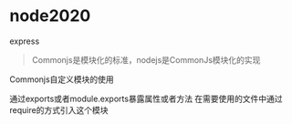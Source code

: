 # node2020
express


> Commonjs是模块化的标准，nodejs是CommonJs模块化的实现

Commonjs自定义模块的使用

通过exports或者module.exports暴露属性或者方法
在需要使用的文件中通过require的方式引入这个模块